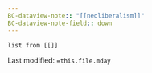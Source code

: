 ```yaml
---
BC-dataview-note:: "[[neoliberalism]]"
BC-dataview-note-field:: down
---
```

```dataview
list from [[]]
```


Last modified: `=this.file.mday`